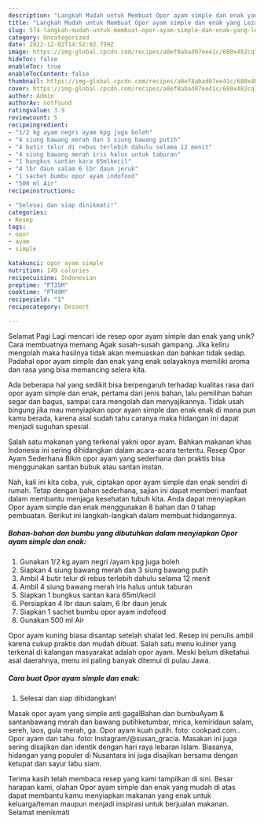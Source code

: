 ```yaml
---
description: "Langkah Mudah untuk Membuat Opor ayam simple dan enak yang Lezat Sekali, Mantap"
title: "Langkah Mudah untuk Membuat Opor ayam simple dan enak yang Lezat Sekali, Mantap"
slug: 574-langkah-mudah-untuk-membuat-opor-ayam-simple-dan-enak-yang-lezat-sekali-mantap
category: Uncategorized
date: 2022-12-02T14:52:02.799Z
image: https://img-global.cpcdn.com/recipes/a0ef8abad07ee41c/680x482cq70/opor-ayam-simple-dan-enak-foto-resep-utama.jpg
hideToc: false
enableToc: true
enableTocContent: false
thumbnail: https://img-global.cpcdn.com/recipes/a0ef8abad07ee41c/680x482cq70/opor-ayam-simple-dan-enak-foto-resep-utama.jpg
cover: https://img-global.cpcdn.com/recipes/a0ef8abad07ee41c/680x482cq70/opor-ayam-simple-dan-enak-foto-resep-utama.jpg
author: Admin
authorAv: notfound
ratingvalue: 3.9
reviewcount: 5
recipeingredient:
- "1/2 kg ayam negri ayam kpg juga boleh"
- "4 siung bawang merah dan 3 siung bawang putih"
- "4 butir telur di rebus terlebih dahulu selama 12 menit"
- "4 siung bawang merah iris halus untuk taburan"
- "1 bungkus santan kara 65mlkecil"
- "4 lbr daun salam 6 lbr daun jeruk"
- "1 sachet bumbu opor ayam indofood"
- "500 ml Air"
recipeinstructions:

- "Selesai dan siap dinikmati!"
categories:
- Resep
tags:
- opor
- ayam
- simple

katakunci: opor ayam simple 
nutrition: 149 calories
recipecuisine: Indonesian
preptime: "PT35M"
cooktime: "PT49M"
recipeyield: "1"
recipecategory: Dessert

---
```



Selamat Pagi Lagi mencari ide resep opor ayam simple dan enak yang unik? Cara membuatnya memang Agak susah-susah gampang. Jika keliru mengolah maka hasilnya tidak akan memuaskan dan bahkan tidak sedap. Padahal opor ayam simple dan enak yang enak selayaknya memiliki aroma dan rasa yang bisa memancing selera kita.


Ada beberapa hal yang sedikit bisa berpengaruh terhadap kualitas rasa dari opor ayam simple dan enak, pertama dari jenis bahan, lalu pemilihan bahan segar dan bagus, sampai cara mengolah dan menyajikannya. Tidak usah bingung jika mau menyiapkan opor ayam simple dan enak enak di mana pun kamu berada, karena asal sudah tahu caranya maka hidangan ini dapat menjadi suguhan spesial.

Salah satu makanan yang terkenal yakni opor ayam. Bahkan makanan khas Indonesia ini sering dihidangkan dalam acara-acara tertentu. Resep Opor Ayam Sederhana Bikin opor ayam yang sederhana dan praktis bisa menggunakan santan bubuk atau santan instan.


Nah, kali ini kita coba, yuk, ciptakan opor ayam simple dan enak sendiri di rumah. Tetap dengan bahan sederhana, sajian ini dapat memberi manfaat dalam membantu menjaga kesehatan tubuh kita. Anda dapat menyiapkan Opor ayam simple dan enak menggunakan 8 bahan dan 0 tahap pembuatan. Berikut ini langkah-langkah dalam membuat hidangannya.

<!--inarticleads1-->

##### Bahan-bahan dan bumbu yang dibutuhkan dalam menyiapkan Opor ayam simple dan enak:

1. Gunakan 1/2 kg ayam negri /ayam kpg juga boleh
1. Siapkan 4 siung bawang merah dan 3 siung bawang putih
1. Ambil 4 butir telur di rebus terlebih dahulu selama 12 menit
1. Ambil 4 siung bawang merah iris halus untuk taburan
1. Siapkan 1 bungkus santan kara 65ml/kecil
1. Persiapkan 4 lbr daun salam, 6 lbr daun jeruk
1. Siapkan 1 sachet bumbu opor ayam indofood
1. Gunakan 500 ml Air


Opor ayam kuning biasa disantap setelah shalat Ied. Resep ini penulis ambil karena cukup praktis dan mudah dibuat. Salah satu menu kuliner yang terkenal di kalangan masyarakat adalah opor ayam. Meski belum diketahui asal daerahnya, menu ini paling banyak ditemui di pulau Jawa. 

<!--inarticleads2-->

##### Cara buat Opor ayam simple dan enak:


1. Selesai dan siap dihidangkan!

Masak opor ayam yang simple anti gagalBahan dan bumbuAyam &amp; santanbawang merah dan bawang putihketumbar, mrica, kemiridaun salam, sereh, laos, gula merah, ga. Opor ayam kuah putih. foto: cookpad.com.. Opor ayam dan tahu. foto: Instagram/@susan_gracia. Masakan ini juga sering disajikan dan identik dengan hari raya lebaran Islam. Biasanya, hidangan yang populer di Nusantara ini juga disajikan bersama dengan ketupat dan sayur labu siam. 

Terima kasih telah membaca resep yang kami tampilkan di sini. Besar harapan kami, olahan Opor ayam simple dan enak yang mudah di atas dapat membantu kamu menyiapkan makanan yang enak untuk keluarga/teman maupun menjadi inspirasi untuk berjualan makanan. Selamat menikmati
